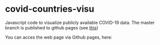 # covid-countries-visu
Javascript code to visualize publicly available COVID-19 data. The master branch is published to github pages (see [this](https://help.github.com/en/github/working-with-github-pages/configuring-a-publishing-source-for-your-github-pages-site#choosing-a-publishing-source))

You can acces the web page via Github pages, here: [](https://carlos-urena.github.io/covid-countries-visu)
